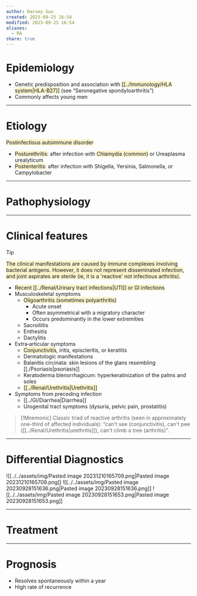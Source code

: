 ```yaml
---
author: Harvey Guo
created: 2023-09-25 16:54
modified: 2023-09-25 16:54
aliases:
  - RA
share: true
---
```

# Epidemiology
- Genetic predisposition and association with <span style="background:rgba(240, 200, 0, 0.2)">[[../Immunology/HLA system|HLA-B27]]</span> (see “Seronegative spondyloarthritis”)
- Commonly affects young men

---
# Etiology
<span style="background:rgba(240, 200, 0, 0.2)">Postinfectious autoimmune disorder</span>  
- <span style="background:rgba(240, 200, 0, 0.2)">Posturethritis</span>: after infection with <span style="background:rgba(240, 200, 0, 0.2)">Chlamydia (common)</span> or Ureaplasma urealyticum
- <span style="background:rgba(240, 200, 0, 0.2)">Postenteritis</span>: after infection with Shigella, Yersinia, Salmonella, or Campylobacter

---
# Pathophysiology


---
# Clinical features
>[!tip] 
><span style="background:rgba(240, 200, 0, 0.2)">The clinical manifestations are caused by immune complexes involving bacterial antigens.  However, it does not represent disseminated infection, and joint aspirates are sterile (ie, it is a 'reactive' not infectious arthritis).</span>
- <span style="background:rgba(240, 200, 0, 0.2)">Recent [[../Renal/Urinary tract infections|UTI]] or GI infections</span>
- Musculoskeletal symptoms
	- <span style="background:rgba(240, 200, 0, 0.2)">Oligoarthritis (sometimes polyarthritis)</span>
		- Acute onset
		- Often asymmetrical with a migratory character
		- Occurs predominantly in the lower extremities 
	- Sacroiliitis
	- Enthesitis
	- Dactylitis
- Extra‑articular symptoms
	- <span style="background:rgba(240, 200, 0, 0.2)">Conjunctivitis</span>, iritis, episcleritis, or keratitis 
	- Dermatologic manifestations
	- Balanitis circinata: skin lesions of the glans resembling [[./Psoriasis|psoriasis]] 
	- Keratoderma blenorrhagicum: hyperkeratinization of the palms and soles 
	- <span style="background:rgba(240, 200, 0, 0.2)">[[../Renal/Urethritis|Urethritis]]</span>
- Symptoms from preceding infection 
	- [[../GI/Diarrhea|Diarrhea]]
	- Urogenital tract symptoms (dysuria, pelvic pain, prostatitis)

>[!Mnemonic] 
>Classic triad of reactive arthritis (seen in approximately one-third of affected individuals): “can't see (conjunctivitis), can't pee ([[../Renal/Urethritis|urethritis]]), can't climb a tree (arthritis)”.

---
# Differential Diagnostics
![[../../assets/img/Pasted image 20231210165709.png|Pasted image 20231210165709.png]]
![[../../assets/img/Pasted image 20230928151636.png|Pasted image 20230928151636.png]]
![[../../assets/img/Pasted image 20230928151653.png|Pasted image 20230928151653.png]]

---
# Treatment


---
# Prognosis
- Resolves spontaneously within a year
- High rate of recurrence